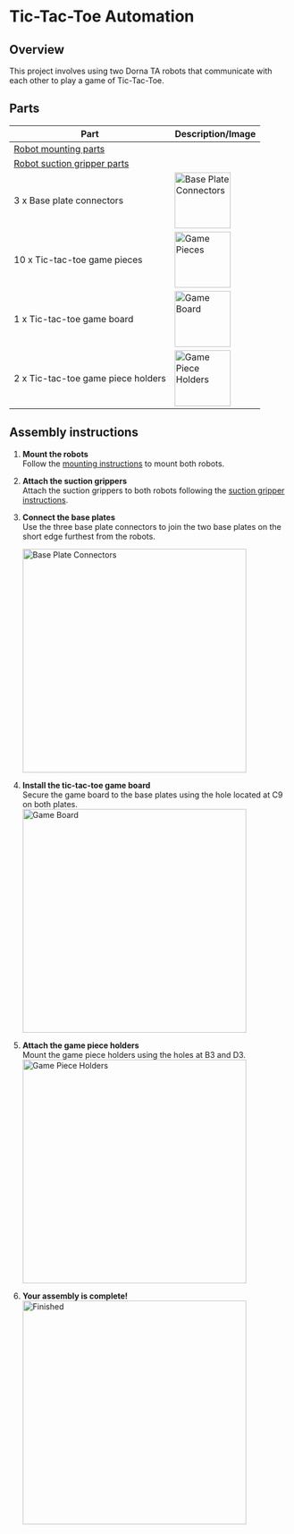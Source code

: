 # **Tic-Tac-Toe Automation**

## **Overview**
This project involves using two Dorna TA robots that communicate with each other to play a game of Tic-Tac-Toe.

## **Parts**
| **Part** | **Description/Image** |
|---|---|
| [Robot mounting parts](https://github.com/dorna-robotics/education/tree/main/mount_robot#parts) |   |
| [Robot suction gripper parts](https://github.com/dorna-robotics/education/blob/main/attach_suction_gripper/README.md#parts) |   |
| 3 x Base plate connectors | <img src="https://i.imgur.com/C9oyCSH.png" alt="Base Plate Connectors" width="100"/> |
| 10 x Tic-tac-toe game pieces | <img src="https://i.imgur.com/T4xyPR6.png" alt="Game Pieces" width="100"/> |
| 1 x Tic-tac-toe game board | <img src="https://i.imgur.com/m62KYn3.png" alt="Game Board" width="100"/> |
| 2 x Tic-tac-toe game piece holders | <img src="https://i.imgur.com/sYPeXa5.png" alt="Game Piece Holders" width="100"/> |

## **Assembly instructions**

1. **Mount the robots**  
   Follow the [mounting instructions](https://github.com/dorna-robotics/education/tree/main/mount_robot#assembly) to mount both robots.

2. **Attach the suction grippers**  
   Attach the suction grippers to both robots following the [suction gripper instructions](https://github.com/dorna-robotics/education/blob/main/attach_suction_gripper/README.md#assembly).

3. **Connect the base plates**  
   Use the three base plate connectors to join the two base plates on the short edge furthest from the robots. 

   <img src="Dorna_Image" alt="Base Plate Connectors" width="400"/>

5. **Install the tic-tac-toe game board**  
   Secure the game board to the base plates using the hole located at C9 on both plates.  
   <img src="Dorna_Image" alt="Game Board" width="400"/>

6. **Attach the game piece holders**  
   Mount the game piece holders using the holes at B3 and D3.  
   <img src="Dorna_Image" alt="Game Piece Holders" width="400"/>

7. **Your assembly is complete!**  
   <img src="" alt="Finished" width="400"/>
